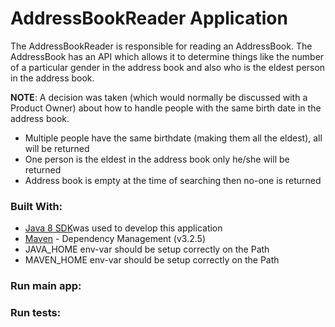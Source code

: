 # AddressBookReader Application

The AddressBookReader is responsible for reading an AddressBook. The AddressBook
has an API which allows it to determine things like the number of a particular gender 
in the address book and also who is the eldest person in the address book.

**NOTE**: 
A decision was taken (which would normally be discussed with a Product Owner)
about how to handle people with the same birth date in the address book.
 
- Multiple people have the same birthdate (making them all the eldest), all will be returned
- One person is the eldest in the address book only he/she will be returned
- Address book is empty at the time of searching then no-one is returned

### Built With:
* [Java 8 SDK](http://www.oracle.com/technetwork/java/javase/downloads/jdk8-downloads-2133151.html )was used to develop this application
* [Maven](https://maven.apache.org/) - Dependency Management (v3.2.5) 
* JAVA_HOME env-var should be setup correctly on the Path
* MAVEN_HOME env-var should be setup correctly on the Path

### Run main app:


### Run tests: